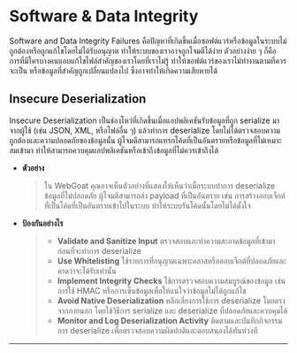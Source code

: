 # Software & Data Integrity

Software and Data Integrity Failures คือปัญหาที่เกิดขึ้นเมื่อซอฟต์แวร์หรือข้อมูลในระบบไม่ถูกต้องหรือถูกแก้ไขโดยไม่ได้รับอนุญาต ทำให้ระบบของเราอาจถูกโจมตีได้ง่าย ตัวอย่างง่าย ๆ ก็คือ การที่มีใครบางคนแอบแก้ไขไฟล์สำคัญของเราโดยที่เราไม่รู้ ทำให้ซอฟต์แวร์ของเราไม่ทำงานตามที่ควรจะเป็น หรือข้อมูลที่สำคัญถูกเปลี่ยนแปลงไป ซึ่งอาจทำให้เกิดความเสียหายได้

## Insecure Deserialization

Insecure Deserialization เป็นช่องโหว่ที่เกิดขึ้นเมื่อแอปพลิเคชันรับข้อมูลที่ถูก serialize มาจากผู้ใช้ (เช่น JSON, XML, หรือไฟล์อื่น ๆ) แล้วทำการ deserialize โดยไม่ได้ตรวจสอบความถูกต้องและความปลอดภัยของข้อมูลนั้น ผู้โจมตีสามารถแทรกโค้ดที่เป็นอันตรายหรือข้อมูลที่ไม่เหมาะสมเข้ามา ทำให้สามารถควบคุมแอปพลิเคชันหรือเข้าถึงข้อมูลที่ไม่ควรเข้าถึงได้

  - **ตัวอย่าง**
  
    > ใน WebGoat คุณอาจเห็นตัวอย่างที่แสดงให้เห็นว่าเมื่อระบบทำการ deserialize ข้อมูลที่ไม่ปลอดภัย ผู้โจมตีสามารถส่ง payload ที่เป็นอันตราย เช่น การสร้างออบเจ็กต์ที่เป็นโค้ดที่เป็นอันตรายเข้าไปในระบบ ทำให้ระบบรันโค้ดนั้นโดยไม่ได้ตั้งใจ
  
    
  - **ป้องกันอย่างไร**

    > - **Validate and Sanitize Input** ตรวจสอบและทำความสะอาดข้อมูลที่เข้ามาก่อนที่จะทำการ deserialize
    > - **Use Whitelisting** ใช้รายการที่อนุญาตเฉพาะคลาสหรือออบเจ็กต์ที่ปลอดภัยและคาดว่าจะได้รับเท่านั้น
    > - **Implement Integrity Checks** ใช้การตรวจสอบความสมบูรณ์ของข้อมูล เช่น การใช้ HMAC หรือการเซ็นข้อมูลเพื่อให้แน่ใจว่าข้อมูลไม่ได้ถูกแก้ไข
    > - **Avoid Native Deserialization** หลีกเลี่ยงการใช้การ deserialize โดยตรงจากภายนอก โดยใช้วิธีการ serialize และ deserialize ที่ปลอดภัยและควบคุมได้
    > - **Monitor and Log Deserialization Activity** ติดตามและบันทึกกิจกรรมการ deserialize เพื่อตรวจสอบความผิดปกติและตอบสนองได้ทันท่วงที
    
___

